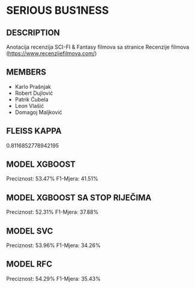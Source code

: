 # SERIOUS BUS1NESS
## DESCRIPTION
Anotacija recenzija SCI-FI & Fantasy filmova sa stranice Recenzije filmova (https://www.recenzijefilmova.com/) 

## MEMBERS
* Karlo Prašnjak
* Robert Dujlović
* Patrik Ćubela
* Leon Vlašić
* Domagoj Maljković

## FLEISS KAPPA
0.8116852778942195

## MODEL XGBOOST
Preciznost: 53.47%
F1-Mjera: 41.51%

## MODEL XGBOOST SA STOP RIJEČIMA
Preciznost: 52.31%
F1-Mjera: 37.88%

## MODEL SVC
Preciznost: 53.96%
F1-Mjera: 34.26%

## MODEL RFC
Preciznost: 54.29%
F1-Mjera: 35.43%
